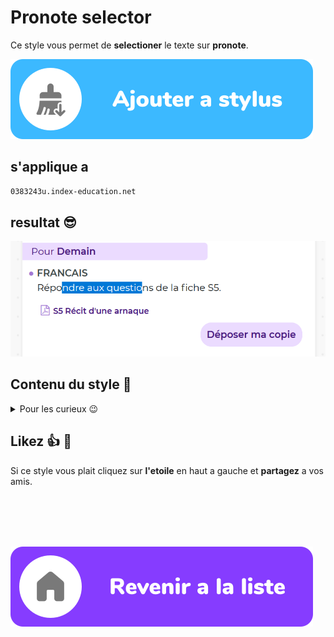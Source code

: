 # Pronote selector

Ce style vous permet de **selectioner** le texte sur **pronote**.

[![ajouter a stylus](/images/add_fr.svg)](https://raw.githubusercontent.com/rafalou38/stylus-styles/master/styles/pronote/selector/style.user.css)

## s'applique a

```md
0383243u.index-education.net
```

## resultat 😎

![image d'exemple](./exemples/example.png)

## Contenu du style 🧐

<details>
<summary>Pour les curieux 😉</summary>

```css
.as-content,
.BlocPastille,
.Fenetre_Scroll {
  user-select: text;
}
```

</details>

## Likez 👍 🌟

Si ce style vous plait cliquez sur **l'etoile** en haut a gauche et **partagez** a vos amis.

<br>
<br>
<br>
<br>

[![revenir a la liste](/images/revenir%20a%20la%20liste.svg)](https://github.com/rafalou38/stylus-styles/)
